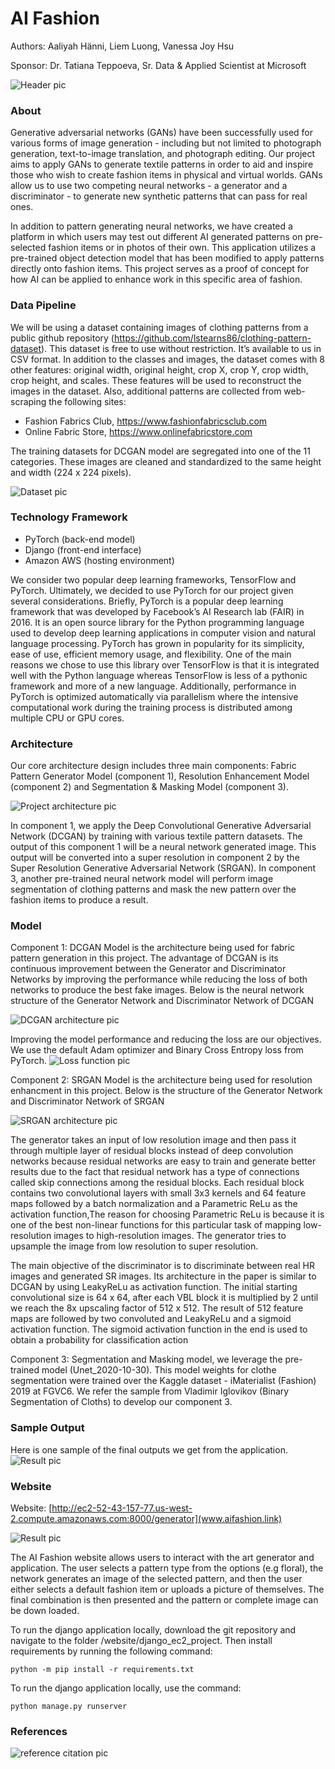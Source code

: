# AI Fashion
Authors: Aaliyah Hänni, Liem Luong, Vanessa Joy Hsu

Sponsor: Dr. Tatiana Teppoeva, Sr. Data & Applied Scientist at Microsoft

![](/Images/website.jpg?raw=true "Header pic")

### About
Generative adversarial networks (GANs) have been successfully used for various forms of image generation - including but not limited to photograph generation, text-to-image translation, and photograph editing. Our project aims to apply GANs to generate textile patterns in order to aid and inspire those who wish to create fashion items in physical and virtual worlds. GANs allow us to use two competing neural networks - a generator and a discriminator - to generate new synthetic patterns that can pass for real ones. 

In addition to pattern generating neural networks, we have created a platform in which users may test out different AI generated patterns on pre-selected fashion items or in photos of their own. This application utilizes a pre-trained object detection model that has been modified to apply patterns directly onto fashion items. This project serves as a proof of concept for how AI can be applied to enhance work in this specific area of fashion.

### Data Pipeline
We will be using a dataset containing images of clothing patterns from a public github repository (https://github.com/lstearns86/clothing-pattern-dataset). This dataset is free to use without restriction. It’s available to us in CSV format. In addition to the classes and images, the dataset comes with 8 other features: original width, original height, crop X, crop Y, crop width, crop height, and scales. These features will be used to reconstruct the images in the dataset. Also, additional patterns are collected from web-scraping the following sites: 
* Fashion Fabrics Club, https://www.fashionfabricsclub.com
* Online Fabric Store, https://www.onlinefabricstore.com 

The training datasets for DCGAN model are segregated into one of the 11 categories. These images are cleaned and standardized to the same height and width (224 x 224 pixels).

![](/Images/patterns.jpg?raw=true "Dataset pic")

### Technology Framework
* PyTorch (back-end model)
* Django (front-end interface)
* Amazon AWS (hosting environment)

We consider two popular deep learning frameworks, TensorFlow and PyTorch. Ultimately, we decided to use PyTorch for our project given several considerations. Briefly, PyTorch is a popular deep learning framework that was developed by Facebook’s AI Research lab (FAIR) in 2016. It is an open source library for the Python programming language used to develop deep learning applications in computer vision and natural language processing. PyTorch has grown in popularity for its simplicity, ease of use, efficient memory usage, and flexibility. One of the main reasons we chose to use this library over TensorFlow is that it is integrated well with the Python language whereas TensorFlow is less of a pythonic framework and more of a new language. Additionally, performance in PyTorch is optimized automatically via parallelism where the intensive computational work during the training process is distributed among multiple CPU or GPU cores.

### Architecture
Our core architecture design includes three main components: Fabric Pattern Generator Model (component 1), Resolution Enhancement Model (component 2) and Segmentation & Masking Model (component 3). 

![](/Images/AI_Fashion_Architecture.JPG?raw=true "Project architecture pic")

In component 1, we apply the Deep Convolutional Generative Adversarial Network (DCGAN) by training with various textile pattern datasets. The output of this component 1 will be a neural network generated image. This output will be converted into a super resolution in component 2 by the Super Resolution Generative Adversarial Network (SRGAN). In component 3, another pre-trained neural network model will perform image segmentation of clothing patterns and mask the new pattern over the fashion items to produce a result.

### Model 
Component 1: DCGAN Model is the architecture being used for fabric pattern generation in this project. The advantage of DCGAN is its continuous improvement between the Generator and Discriminator Networks by improving the performance while reducing the loss of both networks to produce the best fake images. Below is the neural network structure of the Generator Network and Discriminator Network of DCGAN

![](/Images/DCGAN_architecture.JPG?raw=true "DCGAN architecture pic")

Improving the model performance and reducing the loss are our objectives. We use the default Adam optimizer and Binary Cross Entropy loss from PyTorch.
![](/Images/loss_function.JPG?raw=true "Loss function pic")

Component 2: SRGAN Model is the architecture being used for resolution enhancment in this project. Below is the structure of the Generator Network and Discriminator Network of SRGAN

![](/Images/SRGAN_architecture.JPG?raw=true "SRGAN architecture pic")

The generator takes an input of low resolution image and then pass it through multiple layer of residual blocks instead of deep convolution networks because residual networks are easy to train and generate better results due to the fact that residual network has a type of connections called skip connections among the residual blocks. Each residual block contains two convolutional layers with small 3x3 kernels and 64 feature maps followed by a batch normalization and a Parametric ReLu as the activation function,The reason for choosing Parametric ReLu is because it is one of the best non-linear functions for this particular task of mapping low-resolution images to high-resolution images. The generator tries to upsample the image from low resolution to super resolution.

The main objective of the discriminator is to discriminate between real HR images and generated SR images. Its architecture in the paper is similar to DCGAN by using LeakyReLu as activation function. The initial starting convolutional size is 64 x 64, after each VBL block it is multiplied by 2 until we reach the 8x upscaling factor of 512 x 512. The result of 512 feature maps are followed by two convoluted and LeakyReLu and a sigmoid activation function. The sigmoid activation function in the end is used to obtain a probability for classification action


Component 3: Segmentation and Masking model, we leverage the pre-trained model (Unet_2020-10-30). This model weights for clothe segmentation were trained over the Kaggle dataset - iMaterialist (Fashion) 2019 at FGVC6. We refer the sample from Vladimir Iglovikov (Binary Segmentation of Cloths) to develop our component 3.

### Sample Output
Here is one sample of the final outputs we get from the application.
![](/Images/howitworks.jpg?raw=true "Result pic")

### Website 
Website: [http://ec2-52-43-157-77.us-west-2.compute.amazonaws.com:8000/generator](www.aifashion.link)

![](/Images/AI_Fashion_Longer_Short_Film_AdobeExpress.gif?raw=true "Result pic")

The AI Fashion website allows users to interact with the art generator and application. The user selects a pattern type from the options (e.g floral), the network generates an image of the selected pattern, and then the user either selects a default fashion item or uploads a picture of themselves. The final combination is then presented and the pattern or complete image can be down loaded. 

To run the django application locally, download the git repository and navigate to the folder /website/django_ec2_project. Then install requirements by running the following command:
```
python -m pip install -r requirements.txt
```

To run the django application locally, use the command: 

```
python manage.py runserver
```

### References
![](/Images/reference_cite.jpg?raw=true "reference citation pic")



